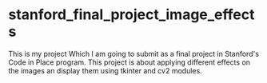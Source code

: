 # stanford_final_project_image_effects
This is my project Which I am going to submit as a final project in Stanford's Code in Place program. This project is about applying different effects on the images an display them using tkinter and cv2 modules.

